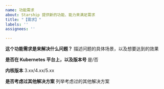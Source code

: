 ```yaml
---
name: 功能需求
about: Starship 提供新的功能、能力来满足需求
title: "【需求】"
labels: ''
assignees: ''

---
```


**这个功能需求是来解决什么问题？**
描述问题的具体场景，以及想要达到的效果

**是否在 Kubernetes 平台上，以及版本号**
是/否

**内核版本**
3.xx/4.xx/5.xx

**是否考虑过其他解决方案**
列举考虑过的其他解决方案
